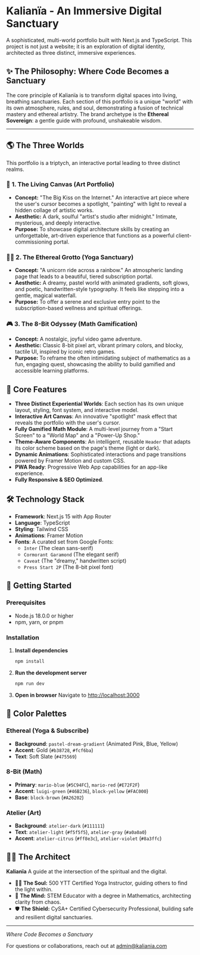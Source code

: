 # Kalianïa - An Immersive Digital Sanctuary

A sophisticated, multi-world portfolio built with Next.js and TypeScript. This project is not just a website; it is an exploration of digital identity, architected as three distinct, immersive experiences.

## ✨ The Philosophy: Where Code Becomes a Sanctuary

The core principle of Kalianïa is to transform digital spaces into living, breathing sanctuaries. Each section of this portfolio is a unique "world" with its own atmosphere, rules, and soul, demonstrating a fusion of technical mastery and ethereal artistry. The brand archetype is the **Ethereal Sovereign**: a gentle guide with profound, unshakeable wisdom.

---

## 🌎 The Three Worlds

This portfolio is a triptych, an interactive portal leading to three distinct realms.

### 🎨 **1. The Living Canvas (Art Portfolio)**
- **Concept:** "The Big Kiss on the Internet." An interactive art piece where the user's cursor becomes a spotlight, "painting" with light to reveal a hidden collage of artistic works.
- **Aesthetic:** A dark, soulful "artist's studio after midnight." Intimate, mysterious, and deeply interactive.
- **Purpose:** To showcase digital architecture skills by creating an unforgettable, art-driven experience that functions as a powerful client-commissioning portal.

### 🧘‍♀️ **2. The Ethereal Grotto (Yoga Sanctuary)**
- **Concept:** "A unicorn ride across a rainbow." An atmospheric landing page that leads to a beautiful, tiered subscription portal.
- **Aesthetic:** A dreamy, pastel world with animated gradients, soft glows, and poetic, handwritten-style typography. It feels like stepping into a gentle, magical waterfall.
- **Purpose:** To offer a serene and exclusive entry point to the subscription-based wellness and spiritual offerings.

### 🎮 **3. The 8-Bit Odyssey (Math Gamification)**
- **Concept:** A nostalgic, joyful video game adventure.
- **Aesthetic:** Classic 8-bit pixel art, vibrant primary colors, and blocky, tactile UI, inspired by iconic retro games.
- **Purpose:** To reframe the often intimidating subject of mathematics as a fun, engaging quest, showcasing the ability to build gamified and accessible learning platforms.

## 🚀 Core Features

-   **Three Distinct Experiential Worlds**: Each section has its own unique layout, styling, font system, and interactive model.
-   **Interactive Art Canvas**: An innovative "spotlight" mask effect that reveals the portfolio with the user's cursor.
-   **Fully Gamified Math Module**: A multi-level journey from a "Start Screen" to a "World Map" and a "Power-Up Shop."
-   **Theme-Aware Components**: An intelligent, reusable `Header` that adapts its color scheme based on the page's theme (light or dark).
-   **Dynamic Animations**: Sophisticated interactions and page transitions powered by Framer Motion and custom CSS.
-   **PWA Ready**: Progressive Web App capabilities for an app-like experience.
-   **Fully Responsive & SEO Optimized**.

## 🛠️ Technology Stack

-   **Framework**: Next.js 15 with App Router
-   **Language**: TypeScript
-   **Styling**: Tailwind CSS
-   **Animations**: Framer Motion
-   **Fonts**: A curated set from Google Fonts:
    -   `Inter` (The clean sans-serif)
    -   `Cormorant Garamond` (The elegant serif)
    -   `Caveat` (The "dreamy," handwritten script)
    -   `Press Start 2P` (The 8-bit pixel font)

## 🎯 Getting Started

### Prerequisites
-   Node.js 18.0.0 or higher
-   npm, yarn, or pnpm

### Installation

1.  **Install dependencies**
    ```bash
    npm install
    ```

2.  **Run the development server**
    ```bash
    npm run dev
    ```

3.  **Open in browser**
    Navigate to [http://localhost:3000](http://localhost:3000)

## 🎨 Color Palettes

### Ethereal (Yoga & Subscribe)
-   **Background**: `pastel-dream-gradient` (Animated Pink, Blue, Yellow)
-   **Accent**: Gold (`#b38728`, `#fcf6ba`)
-   **Text**: Soft Slate (`#475569`)

### 8-Bit (Math)
-   **Primary**: `mario-blue` (`#5C94FC`), `mario-red` (`#E72F2F`)
-   **Accent**: `luigi-green` (`#46B236`), `block-yellow` (`#FAC000`)
-   **Base**: `block-brown` (`#A26202`)

### Atelier (Art)
-   **Background**: `atelier-dark` (`#111111`)
-   **Text**: `atelier-light` (`#f5f5f5`), `atelier-gray` (`#a0a0a0`)
-   **Accent**: `atelier-citrus` (`#ff8e3c`), `atelier-violet` (`#8a3ffc`)

## 👩‍💻 The Architect

**Kalianïa**
A guide at the intersection of the spiritual and the digital.

-   🧘‍♀️ **The Soul:** 500 YTT Certified Yoga Instructor, guiding others to find the light within.
-   🧠 **The Mind:** STEM Educator with a degree in Mathematics, architecting clarity from chaos.
-   🛡️ **The Shield:** CySA+ Certified Cybersecurity Professional, building safe and resilient digital sanctuaries.

---

*Where Code Becomes a Sanctuary*

For questions or collaborations, reach out at [admin@kaliania.com](mailto:admin@kaliania.com)